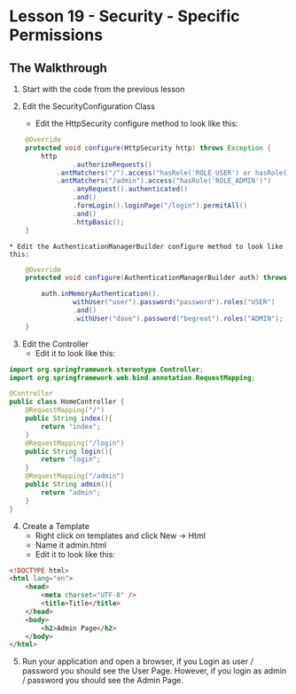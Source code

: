 # Lesson 19 - Security - Specific Permissions 
## The Walkthrough 

1. Start with the code from the previous lesson

2. Edit the SecurityConfiguration Class 
	  * Edit the HttpSecurity configure method to look like this: 
```java
    @Override
    protected void configure(HttpSecurity http) throws Exception {
        http
                .authorizeRequests()
			.antMatchers("/").access("hasRole('ROLE_USER') or hasRole('ROLE_ADMIN')")
			.antMatchers("/admin").access("hasRole('ROLE_ADMIN')")
                .anyRequest().authenticated()
                .and()
                .formLogin().loginPage("/login").permitAll()
                .and()
                .httpBasic();
    }
```

    * Edit the AuthenticationManagerBuilder configure method to look like this:
```java
    @Override
    protected void configure(AuthenticationManagerBuilder auth) throws Exception {

        auth.inMemoryAuthentication().
                withUser("user").password("password").roles("USER")
                .and()
                .withUser("dave").password("begreat").roles("ADMIN");
    }
```

3. Edit the Controller 
	* Edit it to look like this: 
```java
import org.springframework.stereotype.Controller;
import org.springframework.web.bind.annotation.RequestMapping;

@Controller
public class HomeController {
    @RequestMapping("/")
    public String index(){
        return "index";
    }
    @RequestMapping("/login")
    public String login(){
        return "login";
    }
    @RequestMapping("/admin")
    public String admin(){
        return "admin";
    }
}
```

4. Create a Template 
  	* Right click on templates and click New -> Html 
	* Name it admin.html 
	* Edit it to look like this: 
```html
<!DOCTYPE html>
<html lang="en">
    <head>
        <meta charset="UTF-8" />
        <title>Title</title>
    </head>
    <body>
        <h2>Admin Page</h2>
    </body>
</html>
```

5. Run your application and open a browser, if you Login as user / password you should see the User Page. However, if you login as admin / password you should see the Admin Page.
